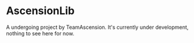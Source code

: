 # AscensionLib

A undergoing project by TeamAscension.
It's currently under development, nothing to see here for now.
